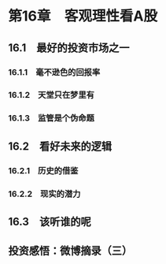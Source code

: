 # 第16章　客观理性看A股

## 16.1　最好的投资市场之一

### 16.1.1　毫不逊色的回报率

### 16.1.2　天堂只在梦里有

### 16.1.3　监管是个伪命题

## 16.2　看好未来的逻辑

### 16.2.1　历史的借鉴

### 16.2.2　现实的潜力

## 16.3　该听谁的呢

## 投资感悟：微博摘录（三）
